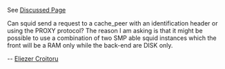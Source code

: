 See [Discussed
Page](https://wiki.squid-cache.org/ConfigExamples/SmpCarpCluster/Discussion/ConfigExamples/SmpCarpCluster#)

Can squid send a request to a cache\_peer with an identification header
or using the PROXY protocol? The reason I am asking is that it might be
possible to use a combination of two SMP able squid instances which the
front will be a RAM only while the back-end are DISK only.

\-- [Eliezer
Croitoru](https://wiki.squid-cache.org/ConfigExamples/SmpCarpCluster/Discussion/Eliezer%20Croitoru#)
